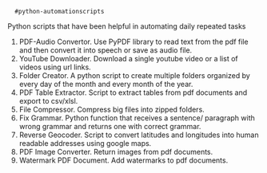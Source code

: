       #python-automationscripts
Python scripts  that have been helpful in automating daily repeated tasks

1. PDF-Audio Convertor. Use PyPDF library to read text from the pdf file and then convert it into speech or save as audio file.
2. YouTube Downloader. Download a single youtube video or a list of videos using url links.
3. Folder Creator. A python script to create multiple folders organized by every day of the month and every month of the year.
4. PDF Table Extractor. Script to extract tables from pdf documents and export to csv/xlsl.
5. File Compressor. Compress big files into zipped folders.
6. Fix Grammar.  Python function that receives a sentence/ paragraph with wrong grammar and returns one with correct grammar.
7. Reverse Geocoder. Script to convert latitudes and longitudes into human readable addresses using google maps. 
8. PDF Image Converter. Return images from pdf documents.
9. Watermark PDF Document. Add watermarks to pdf documents.
